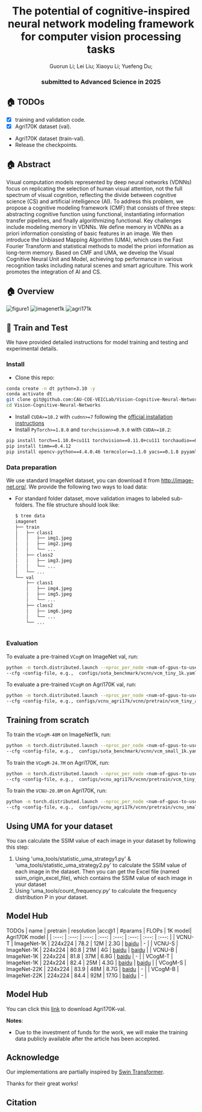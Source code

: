 <div align="center">

<h1>The potential of cognitive-inspired neural network modeling framework <br /> for computer vision processing tasks <br /></h1> 

<div>
    <a>Guorun Li</a>;
    <a>Lei Liu</a>;
    <a>Xiaoyu Li</a>;
    <a>Yuefeng Du</a>;
</div>

<h3><strong>submitted to Advanced Science in 2025</strong></h3>

</div>


## 🏠 TODOs

* [X] training and validation code.
* [X] Agri170K dataset (val).
*  Agri170K dataset (train-val).
*  Release the checkpoints.


## 🏠 Abstract
Visual computation models represented by deep neural networks (VDNNs) focus on replicating the selection of human visual attention, not the full spectrum of visual cognition, reflecting the divide between cognitive science (CS) and artificial intelligence (AI). To address this problem, we propose a cognitive modeling framework (CMF) that consists of three steps: abstracting cognitive function using functional, instantiating information transfer pipelines, and finally algorithmizing functional. Key challenges include modeling memory in VDNNs. We define memory in VDNNs as a priori information consisting of basic features in an image. We then introduce the Unbiased Mapping Algorithm (UMA), which uses the Fast Fourier Transform and statistical methods to model the priori information as long-term memory. Based on CMF and UMA, we develop the Visual Cognitive Neural Unit and Model, achieving top performance in various recognition tasks including natural scenes and smart agriculture. This work promotes the integration of AI and CS.


## 🏠 Overview
![figure1](figure/figure1.png)
![imagenet1k](figure/figure2.png)
![agri171k](figure/figure3.png)

## 🎁 Train and Test
We have provided detailed instructions for model training and testing and experimental details. 
### Install
- Clone this repo:

```bash
conda create -n dt python=3.10 -y
conda activate dt
git clone git@github.com:CAU-COE-VEICLab/Vision-Cognitive-Neural-Networks.git
cd Vision-Cognitive-Neural-Networks
```
- Install `CUDA>=10.2` with `cudnn>=7` following
  the [official installation instructions](https://docs.nvidia.com/cuda/cuda-installation-guide-linux/index.html)
- Install `PyTorch>=1.8.0` and `torchvision>=0.9.0` with `CUDA>=10.2`:

```bash
pip install torch==1.10.0+cu111 torchvision==0.11.0+cu111 torchaudio==0.10.0 -f https://download.pytorch.org/whl/torch_stable.html
pip install timm==0.4.12
pip install opencv-python==4.4.0.46 termcolor==1.1.0 yacs==0.1.8 pyyaml scipy
```


### Data preparation

We use standard ImageNet dataset, you can download it from http://image-net.org/. We provide the following two ways to
load data:

- For standard folder dataset, move validation images to labeled sub-folders. The file structure should look like:
  ```bash
  $ tree data
  imagenet
  ├── train
  │   ├── class1
  │   │   ├── img1.jpeg
  │   │   ├── img2.jpeg
  │   │   └── ...
  │   ├── class2
  │   │   ├── img3.jpeg
  │   │   └── ...
  │   └── ...
  └── val
      ├── class1
      │   ├── img4.jpeg
      │   ├── img5.jpeg
      │   └── ...
      ├── class2
      │   ├── img6.jpeg
      │   └── ...
      └── ...
 
  ```

### Evaluation

To evaluate a pre-trained `VCogM` on ImageNet val, run:

```bash
python -m torch.distributed.launch --nproc_per_node <num-of-gpus-to-use>  main.py --eval \
--cfg <config-file, e.g.,  configs/sota_benchmark/vcnn/vcm_tiny_1k.yaml > --pretrained <checkpoint> --data-path <imagenet-path> 
```

To evaluate a pre-trained `VCogM` on Agri170K val, run:

```bash
python -m torch.distributed.launch --nproc_per_node <num-of-gpus-to-use>  main_diffusion_tuning.py --eval \
--cfg <config-file, e.g., configs/vcnu_agri17k/vcnn/pretrain/vcm_tiny_agri17k.yaml> --pretrained <checkpoint> --data-path <imagenet-path> 
```

## Training from scratch 

To train the `VCogM-48M` on ImageNet1k, run:

```bash
python -m torch.distributed.launch --nproc_per_node <num-of-gpus-to-use>  main.py \
--cfg <config-file, e.g.,  configs/sota_benchmark/vcnn/vcm_small_1k.yaml > --data-path <imagenet-path> [--batch-size <batch-size-per-gpu> --output <output-directory> --tag <job-tag>]
```

To train the `VCogM-24.7M` on Agri170K, run:

```bash
python -m torch.distributed.launch --nproc_per_node <num-of-gpus-to-use>  main.py \
--cfg <config-file, e.g.,  configs/vcnu_agri17k/vcnn/pretrain/vcm_tiny_agri17k.yaml > --data-path <imagenet-path> [--batch-size <batch-size-per-gpu> --output <output-directory> --tag <job-tag>]
```

To train the `VCNU-20.8M` on Agri170K, run:

```bash
python -m torch.distributed.launch --nproc_per_node <num-of-gpus-to-use>  main.py \
--cfg <config-file, e.g.,  configs/vcnu_agri17k/vcnn/pretrain/vcnu_small_agri17k.yaml > --data-path <imagenet-path> [--batch-size <batch-size-per-gpu> --output <output-directory> --tag <job-tag>]
```

## Using UMA for your dataset

You can calculate the SSIM value of each image in your dataset by following this step: 
1. Using 'uma_tools/statistic_uma_strategy1.py' & 'uma_tools/statistic_uma_strategy2.py' to calculate the SSIM value of each image in the dataset.
   Then you can get the Excel file (named ssim_origin_excel_file), which contains the SSIM value of each image in your dataset 
2. Using 'uma_tools/count_frequency.py' to calculate the frequency distribution P in your dataset.

## Model Hub

TODOs
| name | pretrain | resolution |acc@1 |  #params | FLOPs | 1K model| Agri170K model |
| :---: | :---: | :---: | :---: | :---: | :---: | :---: | :---: |
| VCNU-T | ImageNet-1K | 224x224 | 78.2 | 12M | 2.3G | [baidu]()  | - |
| VCNU-S | ImageNet-1K | 224x224 | 80.8 |  21M | 4G | [baidu]()  | [baidu]()  |
| VCNU-B | ImageNet-1K | 224x224 | 81.8 |  37M | 6.8G | [baidu]() | - |
| VCogM-T | ImageNet-1K | 224x224 | 82.4 | 25M | 4.3G | [baidu]() | [baidu]()  |
| VCogM-S | ImageNet-22K | 224x224 | 83.9 |  48M | 8.7G | [baidu]()  | - |
| VCogM-B | ImageNet-22K | 224x224 | 84.4 |  92M | 17.1G | [baidu]()  | - |

## Model Hub

You can click this [link]() to download Agri170K-val. 

**Notes**:

- Due to the investment of funds for the work, we will make the training data publicly available after the article has been accepted.

## Acknowledge

Our implementations are partially inspired by [Swin Transformer](https://github.com/microsoft/Swin-Transformer).

Thanks for their great works!

## Citation
